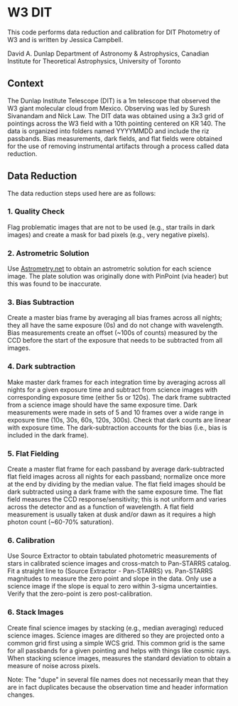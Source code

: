 # W3 DIT

This code performs data reduction and calibration for DIT Photometry of W3 and is written by Jessica Campbell.

David A. Dunlap Department of Astronomy & Astrophysics, Canadian Institute for Theoretical Astrophysics, University of Toronto

## Context
The Dunlap Institute Telescope (DIT) is a 1m telescope that observed the W3 giant molecular cloud from Mexico. Observing was led by Suresh Sivanandam and Nick Law. The DIT data was obtained using a 3x3 grid of pointings across the W3 field with a 10th pointing centered on KR 140. The data is organized into folders named YYYYMMDD and include the riz passbands. Bias measurements, dark fields, and flat fields were obtained for the use of removing instrumental artifacts through a process called data reduction.

## Data Reduction

The data reduction steps used here are as follows:

### 1. Quality Check
Flag problematic images that are not to be used (e.g., star trails in dark images) and create a mask for bad pixels (e.g., very negative pixels).

### 2. Astrometric Solution
Use [Astrometry.net](astrometry.net) to obtain an astrometric solution for each science image. The plate solution was originally done with PinPoint (via header) but this was found to be inaccurate.

### 3. Bias Subtraction
Create a master bias frame by averaging all bias frames across all nights; they all have the same exposure (0s) and do not change with wavelength. Bias measurements create an offset (~100s of counts) measured by the CCD before the start of the exposure that needs to be subtracted from all images. 

### 4. Dark subtraction
Make master dark frames for each integration time by averaging across all nights for a given exposure time and subtract from science images with corresponding exposure time (either 5s or 120s). The dark frame subtracted from a science image should have the same exposure time. Dark measurements were made in sets of 5 and 10 frames over a wide range in exposure time (10s, 30s, 60s, 120s, 300s). Check that dark counts are linear with exposure time. The dark-subtraction accounts for the bias (i.e., bias is included in the dark frame). 

### 5. Flat Fielding
Create a master flat frame for each passband by average dark-subtracted flat field images across all nights for each passband; normalize once more at the end by dividing by the median value. The flat field images should be dark subtracted using a dark frame with the same exposure time. The flat field measures the CCD response/sensitivity; this is not uniform and varies across the detector and as a function of wavelength. A flat field measurement is usually taken at dusk and/or dawn as it requires a high photon count (~60-70% saturation). 

### 6. Calibration
Use Source Extractor to obtain tabulated photometric measurements of stars in calibrated science images and cross-match to Pan-STARRS catalog. Fit a straight line to (Source Extractor - Pan-STARRS) vs. Pan-STARRS magnitudes to measure the zero point and slope in the data. Only use a science image if the slope is equal to zero within 3-sigma uncertainties. Verify that the zero-point is zero post-calibration.

### 6. Stack Images
Create final science images by stacking (e.g., median averaging) reduced science images. Science images are dithered so they are projected onto a common grid first using a simple WCS grid. This common grid is the same for all passbands for a given pointing and helps with things like cosmic rays. When stacking science images, measures the standard deviation to obtain a measure of noise across pixels. 

Note: The "dupe" in several file names does not necessarily mean that they are in fact duplicates because the observation time and header information changes.

